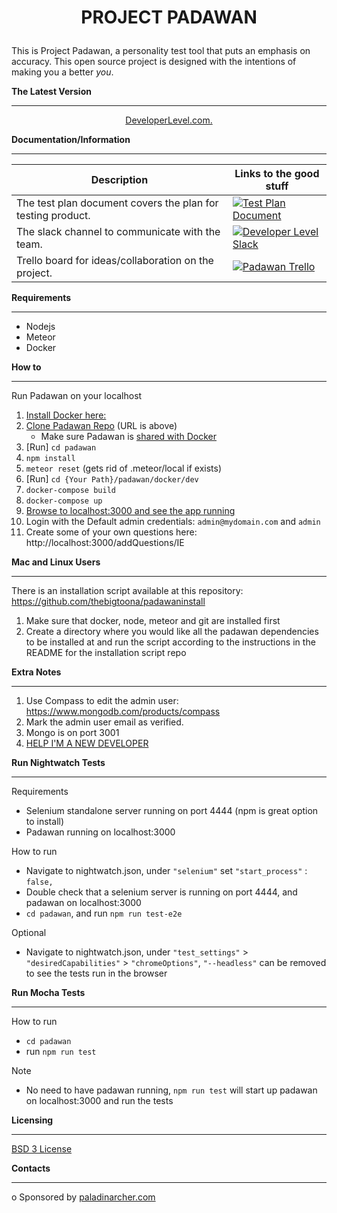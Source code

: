 # <p align="center">**PROJECT PADAWAN**</p>

This is Project Padawan, a personality test tool that puts an emphasis on accuracy. This open source project is designed with the intentions of 
making you a better _you_.  

**The Latest Version**
- - - - - - - - - - - -
<p align="center"><a href="http://app.developerlevel.com">DeveloperLevel.com.</a> 


**Documentation/Information**
- - - - - - - - - -

Description | Links to the good stuff
----------- | ---------
The test plan document covers the plan for testing product. | [![Test Plan Document](https://github.com/paladinarcher/padawan/blob/master/Logo%20Pack/NotP%26A/word.png)](https://paladinarcher.atlassian.net/wiki/spaces/PP/pages/33559/Stuffs+we+upload)
The slack channel to communicate with the team.             | [![Developer Level Slack](https://github.com/paladinarcher/padawan/blob/master/Logo%20Pack/NotP%26A/slack.png)](https://developerlevel.slack.com)
Trello board for ideas/collaboration on the project.        | [![Padawan Trello](https://github.com/paladinarcher/padawan/blob/master/Logo%20Pack/NotP%26A/trello.jpg)](https://trello.com/b/7jc8dbdF)

**Requirements**
- - - - - - - - -
* Nodejs
* Meteor
* Docker

**How to**
- - - - - - - - -
Run Padawan on your localhost
1. [Install Docker here:](https://store.docker.com/search?type=edition&offering=community)
2. [Clone Padawan Repo](https://services.github.com/on-demand/github-cli/clone-repo-cli) (URL 
is above)
   * Make sure Padawan is [shared with Docker](https://docs.docker.com/docker-for-windows/#shared-drives)
3. [Run] `cd padawan`
4. `npm install`
5. `meteor reset` (gets rid of .meteor/local if exists)
6. [Run] `cd {Your Path}/padawan/docker/dev`
7. `docker-compose build`
8. `docker-compose up`
9. [Browse to localhost:3000 and see the app running](http://localhost:3000)
10. Login with the Default admin credentials: `admin@mydomain.com` and `admin`
11. Create some of your own questions here: http://localhost:3000/addQuestions/IE

**Mac and Linux Users**
- - - - - - - - - - - - 
There is an installation script available at this repository:  https://github.com/thebigtoona/padawaninstall

1. Make sure that docker, node, meteor and git are installed first 
2. Create a directory where you would like all the padawan dependencies to be installed at
and run the script according to the instructions in the README for the installation script repo

**Extra Notes**
- - - - - - - - -
1. Use Compass to edit the admin user: https://www.mongodb.com/products/compass
2. Mark the admin user email as verified.
3. Mongo is on port 3001
4. [HELP I'M A NEW DEVELOPER](https://github.com/paladinarcher/padawan/blob/documentation/NewDeveloperDocumentation/newDeveloperDocumentation.md)

**Run Nightwatch Tests**

---

Requirements
- Selenium standalone server running on port 4444 (npm is great option to install)
- Padawan running on localhost:3000

How to run
- Navigate to nightwatch.json, under `"selenium"` set `"start_process"` : `false,`
- Double check that a selenium server is running on port 4444, and padawan on localhost:3000
- `cd padawan`, and run `npm run test-e2e`

Optional
- Navigate to nightwatch.json, under `"test_settings"` > `"desiredCapabilities"` > `"chromeOptions"`, `"--headless"` can be removed to see the tests run in the browser

**Run Mocha Tests**

---

How to run
- `cd padawan`
- run `npm run test`

Note
- No need to have padawan running, `npm run test` will start up padawan on localhost:3000 and run the tests

**Licensing**
- - - - - - - -
[BSD 3 License](https://opensource.org/licenses/BSD-3-Clause)

**Contacts**
- - - - - - - 

o Sponsored by [paladinarcher.com](http://paladinarcher.com/v1/)








